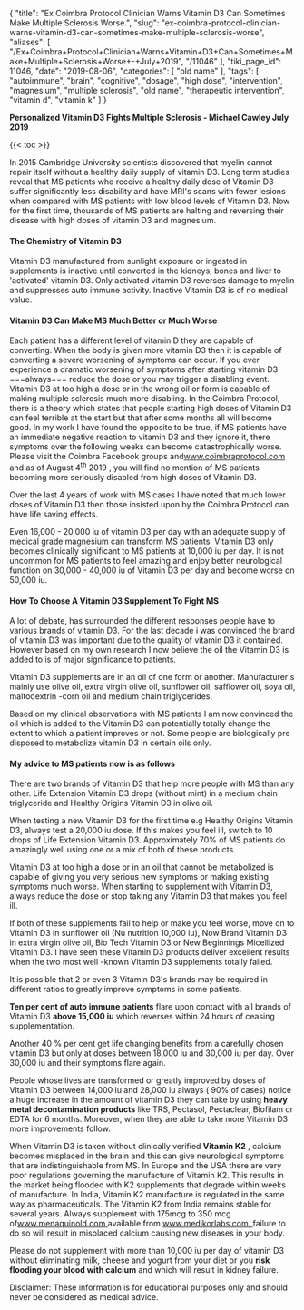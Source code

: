 {
    "title": "Ex Coimbra Protocol Clinician Warns Vitamin D3 Can Sometimes Make Multiple Sclerosis Worse.",
    "slug": "ex-coimbra-protocol-clinician-warns-vitamin-d3-can-sometimes-make-multiple-sclerosis-worse",
    "aliases": [
        "/Ex+Coimbra+Protocol+Clinician+Warns+Vitamin+D3+Can+Sometimes+Make+Multiple+Sclerosis+Worse+-+July+2019",
        "/11046"
    ],
    "tiki_page_id": 11046,
    "date": "2019-08-06",
    "categories": [
        "old name"
    ],
    "tags": [
        "autoimmune",
        "brain",
        "cognitive",
        "dosage",
        "high dose",
        "intervention",
        "magnesium",
        "multiple sclerosis",
        "old name",
        "therapeutic intervention",
        "vitamin d",
        "vitamin k"
    ]
}


**Personalized Vitamin D3 Fights Multiple Sclerosis - Michael Cawley July 2019**   

{{< toc >}}

In 2015 Cambridge University scientists discovered that myelin cannot repair itself without a healthy daily supply of vitamin D3. Long term studies reveal that MS patients who receive a healthy daily dose of Vitamin D3 suffer significantly less disability and have MRI's scans with fewer lesions when compared with MS patients with low blood levels of Vitamin D3. Now for the first time, thousands of MS patients are halting and reversing their disease with high doses of vitamin D3 and magnesium.

#### The Chemistry of Vitamin D3

Vitamin D3 manufactured from sunlight exposure or ingested in supplements is inactive until converted in the kidneys, bones and liver to 'activated' vitamin D3. Only activated vitamin D3 reverses damage to myelin and suppresses auto immune activity. Inactive Vitamin D3 is of no medical value.

#### Vitamin D3 Can Make MS Much Better or Much Worse

Each patient has a different level of vitamin D they are capable of converting. When the body is given more vitamin D3 then it is capable of converting a severe worsening of symptoms can occur. If you ever experience a dramatic worsening of symptoms after starting vitamin D3 ===always=== reduce the dose or you may trigger a disabling event. Vitamin D3 at too high a dose or in the wrong oil or form is capable of making multiple sclerosis much more disabling. In the Coimbra Protocol, there is a theory which states that people starting high doses of Vitamin D3 can feel terrible at the start but that after some months all will become good. In my work I have found the opposite to be true, if MS patients have an immediate negative reaction to vitamin D3 and they ignore it, there symptoms over the following weeks can become catastrophically worse. Please visit the Coimbra Facebook groups and[www.coimbraprotocol.com ](http://www.coimbraprotocol.com/)and as of August 4<sup>th</sup> 2019 , you will find no mention of MS patients becoming more seriously disabled from high doses of Vitamin D3.

Over the last 4 years of work with MS cases I have noted that much lower doses of Vitamin D3 then those insisted upon by the Coimbra Protocol can have life saving effects.

Even 16,000 - 20,000 iu of vitamin D3 per day with an adequate supply of medical grade magnesium can transform MS patients. Vitamin D3 only becomes clinically significant to MS patients at 10,000 iu per day. It is not uncommon for MS patients to feel amazing and enjoy better neurological function on 30,000 - 40,000 iu of Vitamin D3 per day and become worse on 50,000 iu.

#### How To Choose A Vitamin D3 Supplement To Fight MS

A lot of debate, has surrounded the different responses people have to various brands of vitamin D3. For the last decade i was convinced the brand of vitamin D3 was important due to the quality of vitamin D3 it contained. However based on my own research I now believe the oil the Vitamin D3 is added to is of major significance to patients.

Vitamin D3 supplements are in an oil of one form or another. Manufacturer's mainly use olive oil, extra virgin olive oil, sunflower oil, safflower oil, soya oil, maltodextrin -corn oil and medium chain triglycerides.

Based on my clinical observations with MS patients I am now convinced the oil which is added to the Vitamin D3 can potentially totally change the extent to which a patient improves or not. Some people are biologically pre disposed to metabolize vitamin D3 in certain oils only.

#### My advice to MS patients now is as follows

There are two brands of Vitamin D3 that help more people with MS than any other. Life Extension Vitamin D3 drops (without mint) in a medium chain triglyceride and Healthy Origins Vitamin D3 in olive oil.

When testing a new Vitamin D3 for the first time e.g Healthy Origins Vitamin D3, always test a 20,000 iu dose. If this makes you feel ill, switch to 10 drops of Life Extension Vitamin D3. Approximately 70% of MS patients do amazingly well using one or a mix of both of these products.

Vitamin D3 at too high a dose or in an oil that cannot be metabolized is capable of giving you very serious new symptoms or making existing symptoms much worse. When starting to supplement with Vitamin D3, always reduce the dose or stop taking any Vitamin D3 that makes you feel ill.

If both of these supplements fail to help or make you feel worse, move on to Vitamin D3 in sunflower oil (Nu nutrition 10,000 iu), Now Brand Vitamin D3 in extra virgin olive oil, Bio Tech Vitamin D3 or New Beginnings Micellized Vitamin D3. I have seen these Vitamin D3 products deliver excellent results when the two most well -known Vitamin D3 supplements totally failed.

It is possible that 2 or even 3 Vitamin D3's brands may be required in different ratios to greatly improve symptoms in some patients.

 **Ten per cent of auto immune patients**  flare upon contact with all brands of Vitamin D3  **above 15,000 iu**  which reverses within 24 hours of ceasing supplementation.

Another 40 % per cent get life changing benefits from a carefully chosen vitamin D3 but only at doses between 18,000 iu and 30,000 iu per day. Over 30,000 iu and their symptoms flare again.

People whose lives are transformed or greatly improved by doses of Vitamin D3 between 14,000 iu and 28,000 iu always ( 90% of cases) notice a huge increase in the amount of vitamin D3 they can take by using  **heavy metal decontamination products**  like TRS, Pectasol, Pectaclear, Biofilam or EDTA for 6 months. Moreover, when they are able to take more Vitamin D3 more improvements follow.

When Vitamin D3 is taken without clinically verified  **Vitamin K2** , calcium becomes misplaced in the brain and this can give neurological symptoms that are indistinguishable from MS. In Europe and the USA there are very poor regulations governing the manufacture of Vitamin K2. This results in the market being flooded with K2 supplements that degrade within weeks of manufacture. In India, Vitamin K2 manufacture is regulated in the same way as pharmaceuticals. The Vitamin K2 from India remains stable for several years. Always supplement with 175mcg to 350 mcg of[www.menaquinold.com ](https://l.facebook.com/l.php?u=http://www.menaquinold.com/?fbclid=IwAR0r5pvbE4S4Njy4EeaQFqjfgHiERyXmR9QkY_DE2ZjXhWaTfl8dnjiDkVo&h=AT2UrE_fBhnCgOIl6XnM20GsCweSRde47HILKCeFXOWLc2bwAbWgZK5lhfngaQlutB6qreEF0cSdX3vx_lkrSXgVccirinKrdukqsjH3v6GmNYn29vuB8iCFS47P1T6xWrra3KcALEyweeE)available from [www.medikorlabs.com. ](http://www.medikorlabs.com/?fbclid=IwAR1znwX4DPEo_OhxIhtdlR6YJy4Gu3ygJKt8JnfcELOd6GU-lcXajTrRP_0)failure to do so will result in misplaced calcium causing new diseases in your body.

Please do not supplement with more than 10,000 iu per day of vitamin D3 without eliminating milk, cheese and yogurt from your diet or you  **risk flooding your blood with calcium**  and which will result in kidney failure.

Disclaimer: These information is for educational purposes only and should never be considered as medical advice.
